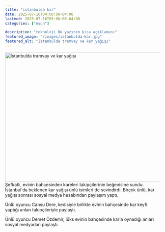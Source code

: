 ```yaml
---
title: "istanbulda kar"
date: 2025-07-16T04:00:00-04:00
lastmod: 2025-07-16T05:00:00-04:00
categories: ["oyun"]

description: "teknoloji Bu yazının kısa açıklaması"
featured_image: "/images/istanbulda-kar.jpg"
featured_alt: "İstanbulda tramvay ve kar yağışı"
---
```


<img alt="İstanbulda tramvay ve kar yağışı" src="/images/istanbulda-kar.jpg" width="750"  height="422" >
Şefkatli, evinin bahçesinden kareleri takipçilerinin beğenisine sundu. İstanbul'da beklenen kar yağışı ünlü isimleri de sevindirdi. Birçok ünlü, kar yağışı sonrası sosyal medya hesabından paylaşım yaptı.

Ünlü oyuncu Cansu Dere, kedisiyle birlikte evinin bahçesinde kar keyfi yaptığı anları takipçileriyle paylaştı.

Ünlü oyuncu Demet Özdemir, lüks evinin bahçesinde karla oynadığı anları sosyal medyadan paylaştı.